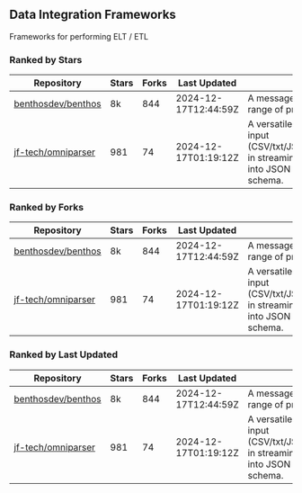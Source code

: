## Data Integration Frameworks

Frameworks for performing ELT / ETL

### Ranked by Stars

| Repository | Stars | Forks | Last Updated | Description | 
|------------|-------|-------|--------------|-------------|
| [benthosdev/benthos](https://github.com/benthosdev/benthos) | 8k | 844 | 2024-12-17T12:44:59Z |  A message streaming bridge between a range of protocols. |
| [jf-tech/omniparser](https://github.com/jf-tech/omniparser) | 981 | 74 | 2024-12-17T01:19:12Z |  A versatile ETL library that parses text input (CSV/txt/JSON/XML/EDI/X12/EDIFACT/etc) in streaming fashion and transforms data into JSON output using data-driven schema. |

### Ranked by Forks

| Repository | Stars | Forks | Last Updated | Description | 
|------------|-------|-------|--------------|-------------|
| [benthosdev/benthos](https://github.com/benthosdev/benthos) | 8k | 844 | 2024-12-17T12:44:59Z |  A message streaming bridge between a range of protocols. |
| [jf-tech/omniparser](https://github.com/jf-tech/omniparser) | 981 | 74 | 2024-12-17T01:19:12Z |  A versatile ETL library that parses text input (CSV/txt/JSON/XML/EDI/X12/EDIFACT/etc) in streaming fashion and transforms data into JSON output using data-driven schema. |

### Ranked by Last Updated

| Repository | Stars | Forks | Last Updated | Description | 
|------------|-------|-------|--------------|-------------|
| [benthosdev/benthos](https://github.com/benthosdev/benthos) | 8k | 844 | 2024-12-17T12:44:59Z |  A message streaming bridge between a range of protocols. |
| [jf-tech/omniparser](https://github.com/jf-tech/omniparser) | 981 | 74 | 2024-12-17T01:19:12Z |  A versatile ETL library that parses text input (CSV/txt/JSON/XML/EDI/X12/EDIFACT/etc) in streaming fashion and transforms data into JSON output using data-driven schema. |

